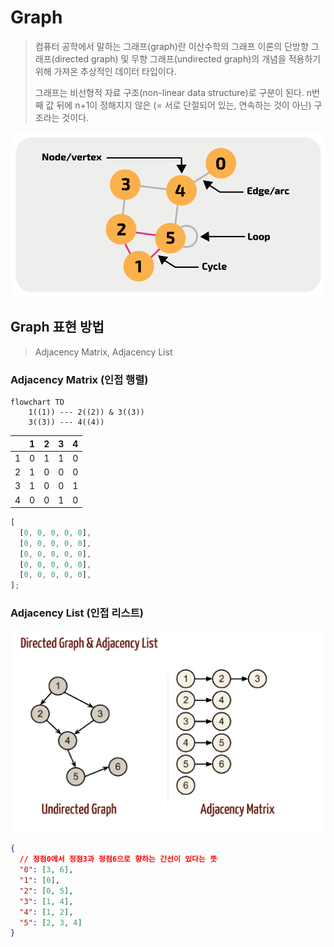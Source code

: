 # Graph

> 컴퓨터 공학에서 말하는 그래프(graph)란 이산수학의 그래프 이론의 단방향 그래프(directed graph) 및 무향 그래프(undirected graph)의 개념을 적용하기 위해 가져온 추상적인 데이터 타입이다.
>
> 그래프는 비선형적 자료 구조(non-linear data structure)로 구분이 된다. n번째 값 뒤에 n+1이 정해지지 않은 (= 서로 단절되어 있는, 연속하는 것이 아닌) 구조라는 것이다.

![graph](./graph.png)

## Graph 표현 방법

> Adjacency Matrix, Adjacency List

### Adjacency Matrix (인접 행렬)

```mermaid
flowchart TD
    1((1)) --- 2((2)) & 3((3))
    3((3)) --- 4((4))
```

|     | 1   | 2   | 3   | 4   |
| --- | --- | --- | --- | --- |
| 1   | 0   | 1   | 1   | 0   |
| 2   | 1   | 0   | 0   | 0   |
| 3   | 1   | 0   | 0   | 1   |
| 4   | 0   | 0   | 1   | 0   |

```js
[
  [0, 0, 0, 0, 0],
  [0, 0, 0, 0, 0],
  [0, 0, 0, 0, 0],
  [0, 0, 0, 0, 0],
  [0, 0, 0, 0, 0],
];
```

### Adjacency List (인접 리스트)

![adjacency_list](./adjacency_list.png)

```json
{
  // 정점0에서 정점3과 정점6으로 향하는 간선이 있다는 뜻
  "0": [3, 6],
  "1": [0],
  "2": [0, 5],
  "3": [1, 4],
  "4": [1, 2],
  "5": [2, 3, 4]
}
```
